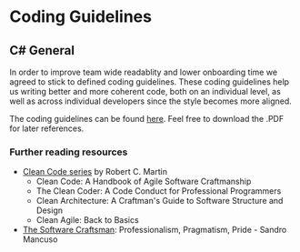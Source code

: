 # Coding Guidelines

## C# General

In order to improve team wide readablity and lower onboarding time we agreed to stick to defined coding guidelines. These coding guidelines help us writing better and more coherent code, both on an individual level, as well as across individual developers since the style becomes more aligned.

The coding guidelines can be found [here](https://csharpcodingguidelines.com/).
Feel free to download the .PDF for later references.

### Further reading resources

* [Clean Code series](https://www.pearson.com/us/higher-education/series/Robert-C-Martin-Series/348084.html) by Robert C. Martin
  * Clean Code: A Handbook of Agile Software Craftmanship
  * The Clean Coder: A Code Conduct for Professional Programmers
  * Clean Architecture: A Craftman's Guide to Software Structure and Design
  * Clean Agile: Back to Basics
* [The Software Craftsman](https://www.pearson.com/us/higher-education/program/Mancuso-Software-Craftsman-The-Professionalism-Pragmatism-Pride/PGM96980.html): Professionalism, Pragmatism, Pride - Sandro Mancuso
